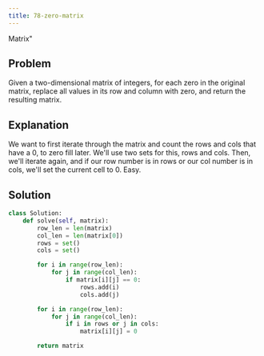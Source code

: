 ```yaml
---
title: 78-zero-matrix
---
```


Matrix\"

## Problem

Given a two-dimensional matrix of integers, for each zero in the
original matrix, replace all values in its row and column with zero, and
return the resulting matrix.

## Explanation

We want to first iterate through the matrix and count the rows and cols
that have a 0, to zero fill later. We\'ll use two sets for this, rows
and cols. Then, we\'ll iterate again, and if our row number is in rows
or our col number is in cols, we\'ll set the current cell to 0. Easy.

## Solution

```py
class Solution:
    def solve(self, matrix):
        row_len = len(matrix)
        col_len = len(matrix[0])
        rows = set()
        cols = set()

        for i in range(row_len):
            for j in range(col_len):
                if matrix[i][j] == 0:
                    rows.add(i)
                    cols.add(j)

        for i in range(row_len):
            for j in range(col_len):
                if i in rows or j in cols:
                    matrix[i][j] = 0

        return matrix
```

